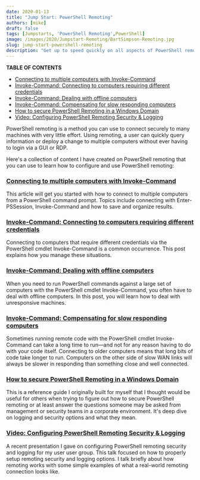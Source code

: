 ```yaml
---
date: 2020-01-13
title: "Jump Start: PowerShell Remoting"
authors: [mike]
draft: false
tags: [Jumpstarts, 'PowerShell Remoting',PowerShell]
image: /images/2020/Jumpstart-Remoting/BartSimpson-Remoting.jpg
slug: jump-start-powershell-remoting
description: "Get up to speed quickly on all aspects of PowerShell remoting, logging and security with easy to follow articles and guides"
---
```


**TABLE OF CONTENTS**

- [Connecting to multiple computers with Invoke-Command](#connecting-to-multiple-computers-with-invoke-command)
- [Invoke-Command: Connecting to computers requiring different credentials](#invoke-command-connecting-to-computers-requiring-different-credentials)
- [Invoke-Command: Dealing with offline computers](#invoke-command-dealing-with-offline-computers)
- [Invoke-Command: Compensating for slow responding computers](#invoke-command-compensating-for-slow-responding-computers)
- [How to secure PowerShell Remoting in a Windows Domain](#how-to-secure-powershell-remoting-in-a-windows-domain)
- [Video: Configuring PowerShell Remoting Security \& Logging](#video-configuring-powershell-remoting-security--logging)

PowerShell remoting is a method you can use to connect securely to many machines with very little effort. Using remoting, a user can quickly query information or deploy a change to multiple computers without ever having to login via a GUI or RDP.

Here's a collection of content I have created on PowerShell remoting that you can use to learn how to configure and use PowerShell remoting:
<br>

### [Connecting to multiple computers with Invoke-Command](https://www.commandline.ninja/connecting-to-multiple-computers-with-invoke-command/)

This article will get you started with how to connect to multiple computers from a PowerShell command prompt. Topics include connecting with Enter-PSSession, Invoke-Command and how to save and organize results.
<br>

### [Invoke-Command: Connecting to computers requiring different credentials](https://4sysops.com/archives/invoke-command-connecting-to-computers-requiring-different-credentials/)

Connecting to computers that require different credentials via the PowerShell cmdlet Invoke-Command is a common occurrence. This post explains how you manage these situations.
<br>

### [Invoke-Command: Dealing with offline computers](https://4sysops.com/archives/invoke-command-dealing-with-offline-computers/)

When you need to run PowerShell commands against a large set of computers with the PowerShell cmdlet Invoke-Command, you often have to deal with offline computers. In this post, you will learn how to deal with unresponsive machines.
<br>

### [Invoke-Command: Compensating for slow responding computers](https://4sysops.com/archives/invoke-command-compensating-for-slow-responding-computers/)

Sometimes running remote code with the PowerShell cmdlet Invoke-Command can take a long time to run—and not for any reason having to do with your code itself. Connecting to older computers means that long bits of code take longer to run. Computers on the other side of slow WAN links will always be slower in responding than something close and well connected.
<br>

### [How to secure PowerShell Remoting in a Windows Domain](https://www.commandline.ninja/securing-powershell/)

This is a reference guide I originally built for myself that I thought would be useful for others when trying to figure out how to secure PowerShell remoting or at least answer the questions someone may be asked from management or security teams in a corporate environment. It's deep dive on logging and security options and what they mean.
<br>

### [Video: Configuring PowerShell Remoting Security & Logging](https://www.commandline.ninja/psremoting-video/)

A recent presentation I gave on configuring PowerShell remoting security and logging for my user user group. This talk focused on how to properly setup remoting security and logging options. I talk briefly about how remoting works with some simple examples of what a real-world remoting connection looks like.
